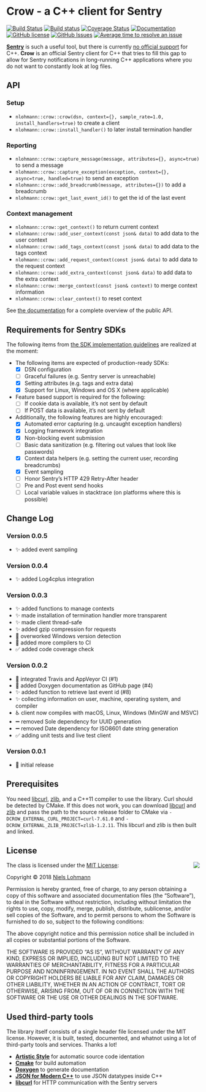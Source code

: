 # Crow - a C++ client for Sentry

[![Build Status](https://travis-ci.org/nlohmann/crow.svg?branch=master)](https://travis-ci.org/nlohmann/crow)
[![Build status](https://ci.appveyor.com/api/projects/status/40wh0fwaevlheyjo/branch/master?svg=true)](https://ci.appveyor.com/project/nlohmann/crow/branch/master)
[![Coverage Status](https://coveralls.io/repos/github/nlohmann/crow/badge.svg?branch=master)](https://coveralls.io/github/nlohmann/crow?branch=master)
[![Documentation](https://img.shields.io/badge/docs-doxygen-blue.svg)](http://nlohmann.github.io/crow)
[![GitHub license](https://img.shields.io/badge/license-MIT-blue.svg)](https://raw.githubusercontent.com/nlohmann/crow/master/LICENSE.MIT)
[![GitHub Issues](https://img.shields.io/github/issues/nlohmann/crow.svg)](http://github.com/nlohmann/crow/issues)
[![Average time to resolve an issue](http://isitmaintained.com/badge/resolution/nlohmann/crow.svg)](http://isitmaintained.com/project/nlohmann/crow)

[**Sentry**](https://sentry.io/welcome/) is such a useful tool, but there is currently [no official support](https://sentry.io/platforms/) for C++. **Crow** is an official Sentry client for C++ that tries to fill this gap to allow for Sentry notifications in long-running C++ applications where you do not want to constantly look at log files.

## API

### Setup

- `nlohmann::crow::crow(dsn, context={}, sample_rate=1.0, install_handlers=true)` to create a client
- `nlohmann::crow::install_handler()` to later install termination handler

### Reporting

- `nlohmann::crow::capture_message(message, attributes={}, async=true)` to send a message
- `nlohmann::crow::capture_exception(exception, context={}, async=true, handled=true)` to send an exception
- `nlohmann::crow::add_breadcrumb(message, attributes={})` to add a breadcrumb
- `nlohmann::crow::get_last_event_id()` to get the id of the last event

### Context management

- `nlohmann::crow::get_context()` to return current context
- `nlohmann::crow::add_user_context(const json& data)` to add data to the user context
- `nlohmann::crow::add_tags_context(const json& data)` to add data to the tags context
- `nlohmann::crow::add_request_context(const json& data)` to add data to the request context
- `nlohmann::crow::add_extra_context(const json& data)` to add data to the extra context
- `nlohmann::crow::merge_context(const json& context)` to merge context information
- `nlohmann::crow::clear_context()` to reset context

See [the documentation](https://nlohmann.github.io/crow/classnlohmann_1_1crow.html) for a complete overview of the public API.

## Requirements for Sentry SDKs

The following items from [the SDK implementation guidelines](https://docs.sentry.io/clientdev/overview/#writing-an-sdk) are realized at the moment:

- The following items are expected of production-ready SDKs:
    - [x] DSN configuration
    - [ ] Graceful failures (e.g. Sentry server is unreachable)
    - [x] Setting attributes (e.g. tags and extra data)
    - [x] Support for Linux, Windows and OS X (where applicable)
- Feature based support is required for the following:
    - [ ] If cookie data is available, it’s not sent by default
    - [ ] If POST data is available, it’s not sent by default
- Additionally, the following features are highly encouraged:
    - [x] Automated error capturing (e.g. uncaught exception handlers)
    - [x] Logging framework integration
    - [x] Non-blocking event submission
    - [ ] Basic data sanitization (e.g. filtering out values that look like passwords)
    - [x] Context data helpers (e.g. setting the current user, recording breadcrumbs)
    - [x] Event sampling
    - [ ] Honor Sentry’s HTTP 429 Retry-After header
    - [ ] Pre and Post event send hooks
    - [ ] Local variable values in stacktrace (on platforms where this is possible)

## Change Log

### Version 0.0.5

- :sparkles: added event sampling

### Version 0.0.4

- :sparkles: added Log4cplus integration

### Version 0.0.3

- :sparkles: added functions to manage contexts
- :sparkles: made installation of termination handler more transparent
- :sparkles: made client thread-safe
- :sparkles: added gzip compression for requests
- :checkered_flag: overworked Windows version detection
- :construction_worker: added more compilers to CI
- :white_check_mark: added code coverage check

### Version 0.0.2

- :construction_worker: integrated Travis and AppVeyor CI (#1)
- :memo: added Doxygen documentation as GitHub page (#4)
- :sparkles: added function to retrieve last event id (#8)
- :sparkles: collecting information on user, machine, operating system, and compiler
- :wheelchair: client now compiles with macOS, Linux, Windows (MinGW and MSVC)
- :heavy_minus_sign: removed Sole dependency for UUID generation
- :heavy_minus_sign: removed Date dependency for ISO8601 date string generation
- :white_check_mark: adding unit tests and live test client

### Version 0.0.1

- :tada: initial release

## Prerequisites

You need [libcurl](https://curl.haxx.se/libcurl/), [zlib](https://zlib.net), and a C++11 compiler to use the library.
Curl should be detected by CMake. If this does not work, you can download [libcurl](https://curl.haxx.se/download.html)
and [zlib](https://zlib.net) and pass the path to the source release folder to CMake via
`-DCROW_EXTERNAL_CURL_PROJECT=curl-7.61.0` and `-DCROW_EXTERNAL_ZLIB_PROJECT=zlib-1.2.11`.
This libcurl and zlib is then built and linked.

## License

<img align="right" src="http://opensource.org/trademarks/opensource/OSI-Approved-License-100x137.png">

The class is licensed under the [MIT License](http://opensource.org/licenses/MIT):

Copyright &copy; 2018 [Niels Lohmann](http://nlohmann.me)

Permission is hereby granted, free of charge, to any person obtaining a copy of this software and associated documentation files (the “Software”), to deal in the Software without restriction, including without limitation the rights to use, copy, modify, merge, publish, distribute, sublicense, and/or sell copies of the Software, and to permit persons to whom the Software is furnished to do so, subject to the following conditions:

The above copyright notice and this permission notice shall be included in all copies or substantial portions of the Software.

THE SOFTWARE IS PROVIDED “AS IS”, WITHOUT WARRANTY OF ANY KIND, EXPRESS OR IMPLIED, INCLUDING BUT NOT LIMITED TO THE WARRANTIES OF MERCHANTABILITY, FITNESS FOR A PARTICULAR PURPOSE AND NONINFRINGEMENT. IN NO EVENT SHALL THE AUTHORS OR COPYRIGHT HOLDERS BE LIABLE FOR ANY CLAIM, DAMAGES OR OTHER LIABILITY, WHETHER IN AN ACTION OF CONTRACT, TORT OR OTHERWISE, ARISING FROM, OUT OF OR IN CONNECTION WITH THE SOFTWARE OR THE USE OR OTHER DEALINGS IN THE SOFTWARE.

## Used third-party tools

The library itself consists of a single header file licensed under the MIT license. However, it is built, tested, documented, and whatnot using a lot of third-party tools and services. Thanks a lot!

- [**Artistic Style**](http://astyle.sourceforge.net) for automatic source code identation
- [**Cmake**](https://cmake.org) for build automation
- [**Doxygen**](http://www.stack.nl/~dimitri/doxygen/) to generate documentation
- [**JSON for Modern C++**](https://github.com/nlohmann/json) to use JSON datatypes inside C++
- [**libcurl**](https://curl.haxx.se/libcurl/) for HTTP communication with the Sentry servers
